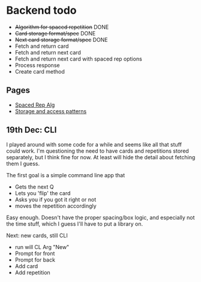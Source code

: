 # Backend todo

* ~~Algorithm for spaced repetition~~ DONE
* ~~Card storage format/spec~~ DONE
* ~~Next card storage format/spec~~ DONE
* Fetch and return card
* Fetch and return next card
* Fetch and return next card with spaced rep options
* Process response
* Create card method

## Pages

* [Spaced Rep Alg](./spaced_rep.md)
* [Storage and access patterns](./storage.md)

## 19th Dec: CLI

I played around with some code for a while and seems like all that stuff could work. I'm questioning the need to have cards and repetitions stored separately, but I think fine for now. At least will hide the detail about fetching them I guess.

The first goal is a simple command line app that 

* Gets the next Q
* Lets you 'flip' the card
* Asks you if you got it right or not
* moves the repetition accordingly

Easy enough. Doesn't have the proper spacing/box logic, and especially not the time stuff, which I guess I'll have to put a library on.

Next: new cards, still CLI

* run will CL Arg "New"
* Prompt for front
* Prompt for back
* Add card
* Add repetition
